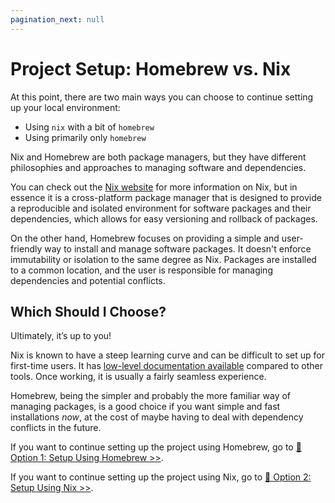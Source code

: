 ```yaml
---
pagination_next: null
---
```


# Project Setup: Homebrew vs. Nix

At this point, there are two main ways you can choose to continue setting up your local environment:

- Using `nix` with a bit of `homebrew`
- Using primarily only `homebrew`

Nix and Homebrew are both package managers, but they have different philosophies and approaches to managing software and dependencies.

You can check out the [Nix website](https://nixos.org/) for more information on Nix, but in essence it is a cross-platform package manager that is designed to provide a reproducible and isolated environment for software packages and their dependencies, which allows for easy versioning and rollback of packages.

On the other hand, Homebrew focuses on providing a simple and user-friendly way to install and manage software packages. It doesn't enforce immutability or isolation to the same degree as Nix. Packages are installed to a common location, and the user is responsible for managing dependencies and potential conflicts.

## Which Should I Choose?

Ultimately, it’s up to you!

Nix is known to have a steep learning curve and can be difficult to set up for first-time users. It has [low-level documentation available](https://nixos.org/manual/nix/stable) compared to other tools. Once working, it is usually a fairly seamless experience.

Homebrew, being the simpler and probably the more familiar way of managing packages, is a good choice if you want simple and fast installations *now*, at the cost of maybe having to deal with dependency conflicts in the future.

If you want to continue setting up the project using Homebrew, go to [📄 Option 1: Setup Using Homebrew >>](/docs/getting-started/application-setup/03-project-setup-homebrew-vs-nix/01-setup-homebrew.md).

If you want to continue setting up the project using Nix, go to [📄 Option 2: Setup Using Nix >>](/docs/getting-started/application-setup/03-project-setup-homebrew-vs-nix/02-setup-nix.md).
